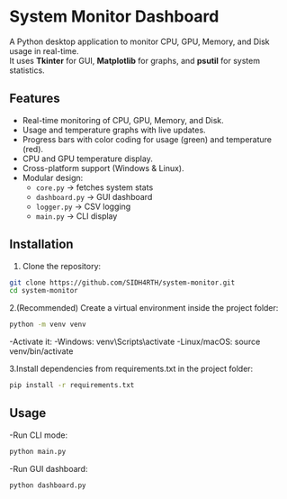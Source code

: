 # System Monitor Dashboard

A Python desktop application to monitor CPU, GPU, Memory, and Disk usage in real-time.  
It uses **Tkinter** for GUI, **Matplotlib** for graphs, and **psutil** for system statistics.

## Features

- Real-time monitoring of CPU, GPU, Memory, and Disk.
- Usage and temperature graphs with live updates.
- Progress bars with color coding for usage (green) and temperature (red).
- CPU and GPU temperature display.
- Cross-platform support (Windows & Linux).
- Modular design:
  - `core.py` → fetches system stats
  - `dashboard.py` → GUI dashboard
  - `logger.py` → CSV logging
  - `main.py` → CLI display

## Installation

1. Clone the repository:
```bash
git clone https://github.com/SIDH4RTH/system-monitor.git
cd system-monitor
```

2.(Recommended) Create a virtual environment inside the project folder:
```bash
python -m venv venv
```
-Activate it:
    -Windows: venv\Scripts\activate
    -Linux/macOS: source venv/bin/activate

3.Install dependencies from requirements.txt in the project folder:
```bash
pip install -r requirements.txt
```

## Usage

-Run CLI mode:
```bash
python main.py
```

-Run GUI dashboard:
```bash
python dashboard.py
```